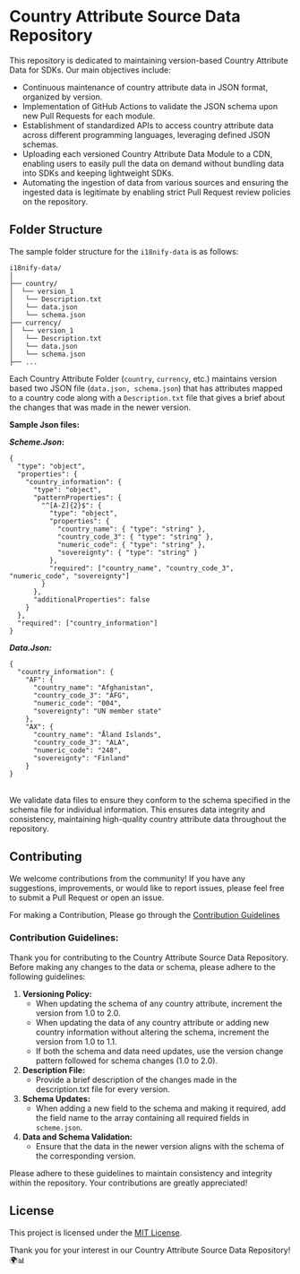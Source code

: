# Country Attribute Source Data Repository

This repository is dedicated to maintaining version-based Country Attribute Data for SDKs. Our main objectives include:

- Continuous maintenance of country attribute data in JSON format, organized by version.
- Implementation of GitHub Actions to validate the JSON schema upon new Pull Requests for each module.
- Establishment of standardized APIs to access country attribute data across different programming languages, leveraging defined JSON schemas.
- Uploading each versioned Country Attribute Data Module to a CDN, enabling users to easily pull the data on demand without bundling data into SDKs and keeping lightweight SDKs.
- Automating the ingestion of data from various sources and ensuring the ingested data is legitimate by enabling strict Pull Request review policies on the repository.

## Folder Structure

The sample folder structure for the `i18nify-data` is as follows:
```
i18nify-data/
│
├── country/
│  └── version_1
│   └── Description.txt
│   └── data.json
│   └── schema.json
├── currency/
│  └── version_1
│   └── Description.txt
│   └── data.json
│   └── schema.json
├── ...
```

Each Country Attribute Folder (`country`, `currency`, etc.) maintains version based two JSON file (`data.json, schema.json`) that has attributes mapped to a country code along with a `Description.txt` file that gives a brief about the changes that was made in the newer version.


**Sample Json files:**

**_Scheme.Json_:**
```
{
  "type": "object",
  "properties": {
    "country_information": {
      "type": "object",
      "patternProperties": {
        "^[A-Z]{2}$": {
          "type": "object",
          "properties": {
            "country_name": { "type": "string" },
            "country_code_3": { "type": "string" },
            "numeric_code": { "type": "string" },
            "sovereignty": { "type": "string" }
          },
          "required": ["country_name", "country_code_3", "numeric_code", "sovereignty"]
        }
      },
      "additionalProperties": false
    }
  },
  "required": ["country_information"]
}
```

**_Data.Json:_**
```
{
  "country_information": {
    "AF": {
      "country_name": "Afghanistan",
      "country_code_3": "AFG",
      "numeric_code": "004",
      "sovereignty": "UN member state"
    },
    "AX": {
      "country_name": "Åland Islands",
      "country_code_3": "ALA",
      "numeric_code": "248",
      "sovereignty": "Finland"
    }
}
```

<br>
We validate data files to ensure they conform to the schema specified in the schema file for individual information. This ensures data integrity and consistency, maintaining high-quality country attribute data throughout the repository.

## Contributing

We welcome contributions from the community! If you have any suggestions, improvements, or would like to report issues, please feel free to submit a Pull Request or open an issue.


For making a Contribution, Please go through the [Contribution Guidelines](contribution-guidelines.md)

### Contribution Guidelines:

Thank you for contributing to the Country Attribute Source Data Repository. Before making any changes to the data or schema, please adhere to the following guidelines:

1) **Versioning Policy:**
   * When updating the schema of any country attribute, increment the version from 1.0 to 2.0.
   * When updating the data of any country attribute or adding new country information without altering the schema, increment the version from 1.0 to 1.1.
   * If both the schema and data need updates, use the version change pattern followed for schema changes (1.0 to 2.0).
2) **Description File:**
    * Provide a brief description of the changes made in the description.txt file for every version.
3) **Schema Updates:**
    * When adding a new field to the schema and making it required, add the field name to the array containing all required fields in `scheme.json`.
4) **Data and Schema Validation:**
    * Ensure that the data in the newer version aligns with the schema of the corresponding version.

Please adhere to these guidelines to maintain consistency and integrity within the repository. Your contributions are greatly appreciated!
## License

This project is licensed under the [MIT License](LICENSE).

Thank you for your interest in our Country Attribute Source Data Repository! 🌍📊
